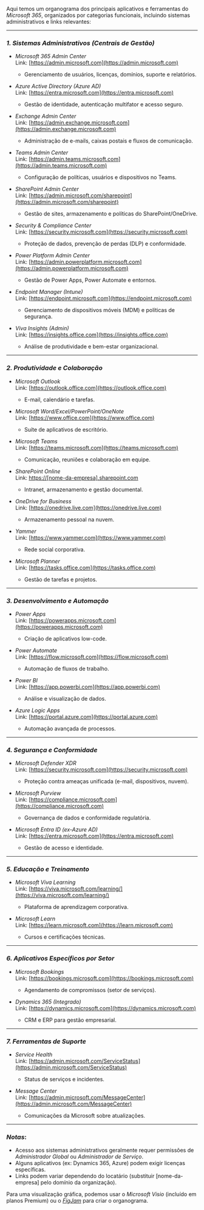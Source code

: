 Aqui temos um organograma dos principais aplicativos e ferramentas do *Microsoft 365*, organizados por categorias funcionais, incluindo sistemas administrativos e links relevantes:

---

### *1. Sistemas Administrativos (Centrais de Gestão)*
- *Microsoft 365 Admin Center*  
  Link: [https://admin.microsoft.com](https://admin.microsoft.com)  
  - Gerenciamento de usuários, licenças, domínios, suporte e relatórios.

- *Azure Active Directory (Azure AD)*  
  Link: [https://entra.microsoft.com](https://entra.microsoft.com)  
  - Gestão de identidade, autenticação multifator e acesso seguro.

- *Exchange Admin Center*  
  Link: [https://admin.exchange.microsoft.com](https://admin.exchange.microsoft.com)  
  - Administração de e-mails, caixas postais e fluxos de comunicação.

- *Teams Admin Center*  
  Link: [https://admin.teams.microsoft.com](https://admin.teams.microsoft.com)  
  - Configuração de políticas, usuários e dispositivos no Teams.

- *SharePoint Admin Center*  
  Link: [https://admin.microsoft.com/sharepoint](https://admin.microsoft.com/sharepoint)  
  - Gestão de sites, armazenamento e políticas do SharePoint/OneDrive.

- *Security & Compliance Center*  
  Link: [https://security.microsoft.com](https://security.microsoft.com)  
  - Proteção de dados, prevenção de perdas (DLP) e conformidade.

- *Power Platform Admin Center*  
  Link: [https://admin.powerplatform.microsoft.com](https://admin.powerplatform.microsoft.com)  
  - Gestão de Power Apps, Power Automate e entornos.

- *Endpoint Manager (Intune)*  
  Link: [https://endpoint.microsoft.com](https://endpoint.microsoft.com)  
  - Gerenciamento de dispositivos móveis (MDM) e políticas de segurança.

- *Viva Insights (Admin)*  
  Link: [https://insights.office.com](https://insights.office.com)  
  - Análise de produtividade e bem-estar organizacional.

---

### *2. Produtividade e Colaboração*
- *Microsoft Outlook*  
  Link: [https://outlook.office.com](https://outlook.office.com)  
  - E-mail, calendário e tarefas.

- *Microsoft Word/Excel/PowerPoint/OneNote*  
  Link: [https://www.office.com](https://www.office.com)  
  - Suíte de aplicativos de escritório.

- *Microsoft Teams*  
  Link: [https://teams.microsoft.com](https://teams.microsoft.com)  
  - Comunicação, reuniões e colaboração em equipe.

- *SharePoint Online*  
  Link: [https://[nome-da-empresa].sharepoint.com](https://[nome-da-empresa].sharepoint.com)  
  - Intranet, armazenamento e gestão documental.

- *OneDrive for Business*  
  Link: [https://onedrive.live.com](https://onedrive.live.com)  
  - Armazenamento pessoal na nuvem.

- *Yammer*  
  Link: [https://www.yammer.com](https://www.yammer.com)  
  - Rede social corporativa.

- *Microsoft Planner*  
  Link: [https://tasks.office.com](https://tasks.office.com)  
  - Gestão de tarefas e projetos.

---

### *3. Desenvolvimento e Automação*
- *Power Apps*  
  Link: [https://powerapps.microsoft.com](https://powerapps.microsoft.com)  
  - Criação de aplicativos low-code.

- *Power Automate*  
  Link: [https://flow.microsoft.com](https://flow.microsoft.com)  
  - Automação de fluxos de trabalho.

- *Power BI*  
  Link: [https://app.powerbi.com](https://app.powerbi.com)  
  - Análise e visualização de dados.

- *Azure Logic Apps*  
  Link: [https://portal.azure.com](https://portal.azure.com)  
  - Automação avançada de processos.

---

### *4. Segurança e Conformidade*
- *Microsoft Defender XDR*  
  Link: [https://security.microsoft.com](https://security.microsoft.com)  
  - Proteção contra ameaças unificada (e-mail, dispositivos, nuvem).

- *Microsoft Purview*  
  Link: [https://compliance.microsoft.com](https://compliance.microsoft.com)  
  - Governança de dados e conformidade regulatória.

- *Microsoft Entra ID (ex-Azure AD)*  
  Link: [https://entra.microsoft.com](https://entra.microsoft.com)  
  - Gestão de acesso e identidade.

---

### *5. Educação e Treinamento*
- *Microsoft Viva Learning*  
  Link: [https://viva.microsoft.com/learning/](https://viva.microsoft.com/learning/)  
  - Plataforma de aprendizagem corporativa.

- *Microsoft Learn*  
  Link: [https://learn.microsoft.com](https://learn.microsoft.com)  
  - Cursos e certificações técnicas.

---

### *6. Aplicativos Específicos por Setor*
- *Microsoft Bookings*  
  Link: [https://bookings.microsoft.com](https://bookings.microsoft.com)  
  - Agendamento de compromissos (setor de serviços).

- *Dynamics 365 (Integrado)*  
  Link: [https://dynamics.microsoft.com](https://dynamics.microsoft.com)  
  - CRM e ERP para gestão empresarial.

---

### *7. Ferramentas de Suporte*
- *Service Health*  
  Link: [https://admin.microsoft.com/ServiceStatus](https://admin.microsoft.com/ServiceStatus)  
  - Status de serviços e incidentes.

- *Message Center*  
  Link: [https://admin.microsoft.com/MessageCenter](https://admin.microsoft.com/MessageCenter)  
  - Comunicações da Microsoft sobre atualizações.

---

### *Notas*:
- Acesso aos sistemas administrativos geralmente requer permissões de *Administrador Global* ou *Administrador de Serviço*.
- Alguns aplicativos (ex: Dynamics 365, Azure) podem exigir licenças específicas.
- Links podem variar dependendo do locatário (substituir [nome-da-empresa] pelo domínio da organização).

Para uma visualização gráfica, podemos usar o *Microsoft Visio* (incluído em planos Premium) ou o [*FigJam*](https://www.figma.com/figjam/) para criar o organograma.
